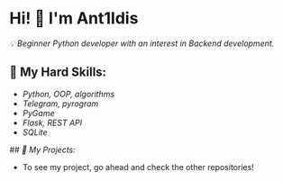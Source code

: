# Hi! 👋 I'm Ant1Idis

*💡 Beginner Python developer with an interest in Backend development.*

## 🔧 Мy Hard Skills:

- *Python, OOP, algorithms*
- *Telegram, pyrogram*
- *PyGame*
- *Flask, REST API*
- *SQLite*

*## 📌 My Projects:*

- To see my project, go ahead and check the other repositories!
